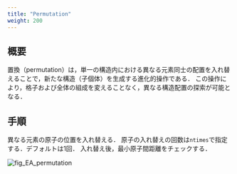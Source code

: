 ```yaml
---
title: "Permutation"
weight: 200
---
```

## 概要
置換（permutation）は，単一の構造内における異なる元素同士の配置を入れ替えることで，新たな構造（子個体）を生成する進化的操作である．
この操作により，格子および全体の組成を変えることなく，異なる構造配置の探索が可能となる．

## 手順
異なる元素の原子の位置を入れ替える．
原子の入れ替えの回数は`ntimes`で指定する．デフォルトは1回．
入れ替え後，最小原子間距離をチェックする．

![fig_EA_permutation](/images/EA/EA_permutation.svg?width=20vw)